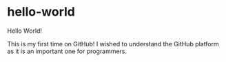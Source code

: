 # hello-world

Hello World!

This is my first time on GitHub!
I wished to understand the GitHub platform as it is an important one for programmers.
